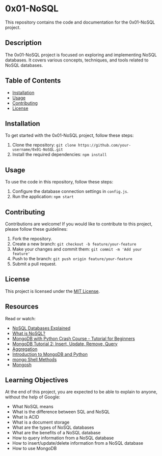 # 0x01-NoSQL

This repository contains the code and documentation for the 0x01-NoSQL project.

## Description

The 0x01-NoSQL project is focused on exploring and implementing NoSQL databases. It covers various concepts, techniques, and tools related to NoSQL databases.

## Table of Contents

- [Installation](#installation)
- [Usage](#usage)
- [Contributing](#contributing)
- [License](#license)

## Installation

To get started with the 0x01-NoSQL project, follow these steps:

1. Clone the repository: `git clone https://github.com/your-username/0x01-NoSQL.git`
2. Install the required dependencies: `npm install`

## Usage

To use the code in this repository, follow these steps:

1. Configure the database connection settings in `config.js`.
2. Run the application: `npm start`

## Contributing

Contributions are welcome! If you would like to contribute to this project, please follow these guidelines:

1. Fork the repository.
2. Create a new branch: `git checkout -b feature/your-feature`
3. Make your changes and commit them: `git commit -m 'Add your feature'`
4. Push to the branch: `git push origin feature/your-feature`
5. Submit a pull request.

## License

This project is licensed under the [MIT License](LICENSE).

## Resources
Read or watch:

- [NoSQL Databases Explained](https://www.youtube.com/watch?v=7S_tz1z_5bA)
- [What is NoSQL?](https://www.mongodb.com/nosql-explained)
- [MongoDB with Python Crash Course - Tutorial for Beginners](https://www.youtube.com/watch?v=E-1xI85Zog8)
- [MongoDB Tutorial 2: Insert, Update, Remove, Query](https://www.youtube.com/watch?v=7S_tz1z_5bA)
- [Aggregation](https://docs.mongodb.com/manual/aggregation/)
- [Introduction to MongoDB and Python](https://realpython.com/introduction-to-mongodb-and-python/)
- [mongo Shell Methods](https://docs.mongodb.com/manual/reference/method/)
- [Mongosh](https://docs.mongodb.com/mongodb-shell/)
## Learning Objectives
At the end of this project, you are expected to be able to explain to anyone, without the help of Google:

- What NoSQL means
- What is the difference between SQL and NoSQL
- What is ACID
- What is a document storage
- What are the types of NoSQL databases
- What are the benefits of a NoSQL database
- How to query information from a NoSQL database
- How to insert/update/delete information from a NoSQL database
- How to use MongoDB